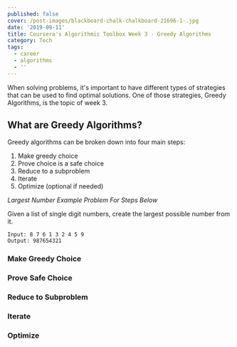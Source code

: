 ```yaml
---
published: false
cover: /post-images/blackboard-chalk-chalkboard-21696-1-.jpg
date: '2019-09-11'
title: Coursera's Algorithmic Toolbox Week 3 - Greedy Algorithms
category: Tech
tags:
  - career
  - algorithms
  - ''
---
```

When solving problems, it's important to have different types of strategies that can be used to find optimal solutions. One of those strategies, Greedy Algorithms, is the topic of week 3. 

## What are Greedy Algorithms?

Greedy algorithms can be broken down into four main steps:

1. Make greedy choice
1. Prove choice is a safe choice
1. Reduce to a subproblem
1. Iterate
1. Optimize (optional if needed)

*Largest Number Example Problem For Steps Below*

Given a list of single digit numbers, create the largest possible number from it.

```
Input: 8 7 6 1 3 2 4 5 9
Output: 987654321
```

### Make Greedy Choice

### Prove Safe Choice

### Reduce to Subproblem

### Iterate

### Optimize

